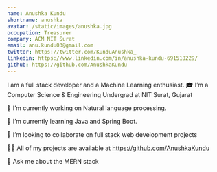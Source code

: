 ```yaml
---
name: Anushka Kundu
shortname: anushka
avatar: /static/images/anushka.jpg
occupation: Treasurer
company: ACM NIT Surat
email: anu.kundu03@gmail.com
twitter: https://twitter.com/KunduAnushka_
linkedin: https://www.linkedin.com/in/anushka-kundu-691518229/
github: https://github.com/AnushkaKundu
---
```


I am a full stack developer and a Machine Learning enthusiast.
🎓 I’m a Computer Science & Engineering Undergrad at NIT Surat, Gujarat

🔭 I’m currently working on Natural language processing.

🌱 I’m currently learning Java and Spring Boot.

👯 I’m looking to collaborate on full stack web development projects

👨‍💻 All of my projects are available at https://github.com/AnushkaKundu

💬 Ask me about the MERN stack
